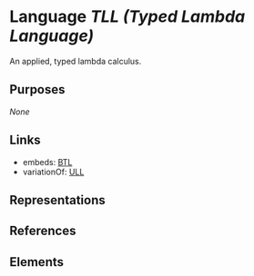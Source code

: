 # Language _TLL (Typed Lambda Language)_
An applied, typed lambda calculus.

## Purposes
_None_

## Links
* embeds: [BTL](http://softlang.github.io/yas/languages/BTL.html)
* variationOf: [ULL](http://softlang.github.io/yas/languages/ULL.html)

## Representations

## References

## Elements
